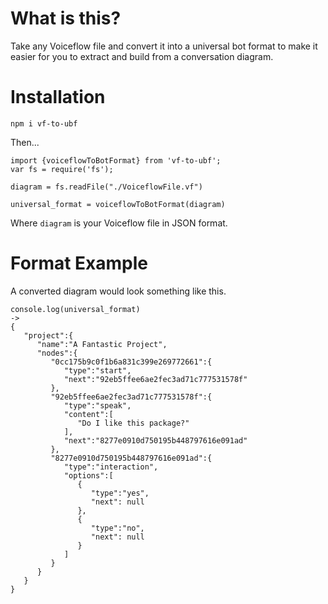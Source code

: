 # What is this?

Take any Voiceflow file and convert it into a universal bot format to make it easier for you to extract and build from a conversation diagram.

# Installation

`npm i vf-to-ubf`

Then...


```
import {voiceflowToBotFormat} from 'vf-to-ubf';
var fs = require('fs');

diagram = fs.readFile("./VoiceflowFile.vf")

universal_format = voiceflowToBotFormat(diagram)

```

Where `diagram` is your Voiceflow file in JSON format.

# Format Example

A converted diagram would look something like this.

```
console.log(universal_format) 
->
{
   "project":{
      "name":"A Fantastic Project",
      "nodes":{
         "0cc175b9c0f1b6a831c399e269772661":{
            "type":"start",
            "next":"92eb5ffee6ae2fec3ad71c777531578f"
         },
         "92eb5ffee6ae2fec3ad71c777531578f":{
            "type":"speak",
            "content":[
               "Do I like this package?"
            ],
            "next":"8277e0910d750195b448797616e091ad"
         },
         "8277e0910d750195b448797616e091ad":{
            "type":"interaction",
            "options":[
               {
                  "type":"yes",
                  "next": null
               },
               {
                  "type":"no",
                  "next": null
               }
            ]
         }
      }
   }
}
```